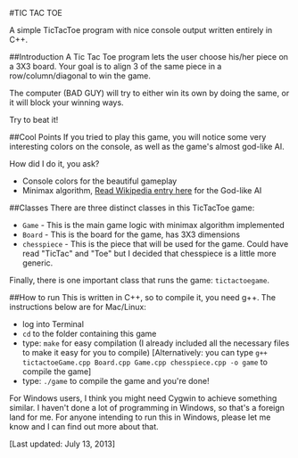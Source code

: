 #TIC TAC TOE

A simple TicTacToe program with nice console output written entirely in C++. 

##Introduction
A Tic Tac Toe program lets the user choose his/her piece on a 3X3 board. Your goal is to align 3 of the same piece in a row/column/diagonal to win the game.

The computer (BAD GUY) will try to either win its own by doing the same, or it will block your winning ways. 

Try to beat it!

##Cool Points
If you tried to play this game, you will notice some very interesting colors on the console, as well as the game's almost god-like AI.

How did I do it, you ask?

* Console colors for the beautiful gameplay 
* Minimax algorithm, [Read Wikipedia entry here](http://en.wikipedia.org/wiki/Minimax#Minimax_algorithm_with_alternate_moves) for the God-like AI

##Classes
There are three distinct classes in this TicTacToe game:
* `Game` - This is the main game logic with minimax algorithm implemented
* `Board` - This is the board for the game, has 3X3 dimensions
* `chesspiece` - This is the piece that will be used for the game. Could have read "TicTac" and "Toe" but I decided that chesspiece is a little more generic.

Finally, there is one important class that runs the game: `tictactoegame`.

##How to run
This is written in C++, so to compile it, you need g++. The instructions below are for Mac/Linux:

* log into Terminal
* `cd` to the folder containing this game
* type: `make` for easy compilation (I already included all the necessary files to make it easy for you to compile)
[Alternatively: you can type `g++ tictactoeGame.cpp Board.cpp Game.cpp chesspiece.cpp -o game` to compile the game]
* type: `./game` to compile the game and you're done!


For Windows users, I think you might need Cygwin to achieve something similar. I haven't done a lot of programming in Windows, so that's a foreign land for me. For anyone intending to run this in Windows, please let me know and I can find out more about that.

[Last updated: July 13, 2013] 
